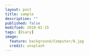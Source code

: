 ```yaml
---
layout: post
title: sample
description: ""
published: false
modified: 2018-01-15
tags: [Diary]
image:
  feature: background/Computer/8.jpg
  credit: unsplash
---
```


